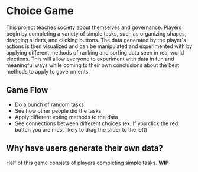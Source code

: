 # Choice Game

This project teaches society about themselves and governance. Players begin by completing a variety of simple tasks, such as organizing shapes, dragging sliders, and clicking buttons. The data generated by the player's actions is then visualized and can be manipulated and experimented with by applying different methods of ranking and sorting data seen in real world elections. This will allow everyone to experiment with data in fun and meaningful ways while coming to their own conclusions about the best methods to apply to governments.

## Game Flow
* Do a bunch of random tasks
* See how other people did the tasks
* Apply different voting methods to the data
* See connections between different choices (ex. If you click the red button you are most likely to drag the slider to the left)

## Why have users generate their own data?
Half of this game consists of players completing simple tasks. **WIP**